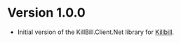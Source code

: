 # Version 1.0.0
* Initial version of the KillBill.Client.Net library for [Killbill](http://killbill.io).